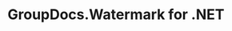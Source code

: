 ---
title: GroupDocs.Watermark for .NET
type: docs
weight: 10
url: /net/
description: GroupDocs.Watermark for .NET API References contain examples, code snippets, and API documentation. It provides namespaces, classes, interfaces, and other API details.
is_root: true
version:
---